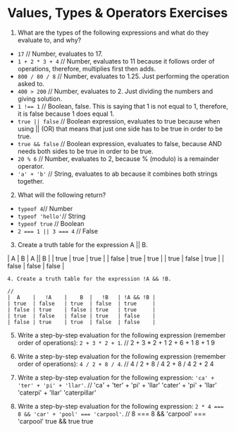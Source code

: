 # Values, Types & Operators Exercises

1. What are the types of the following expressions and what do they evaluate to, and why?
* `17` // Number, evaluates to 17.
* `1 + 2 * 3 + 4` // Number, evaluates to 11 because it follows order of operations, therefore, multiplies first then adds.
* `800 / 80 / 8` // Number, evaluates to 1.25. Just performing the operation asked to.
* `400 > 200` // Number, evaluates to 2. Just dividing the numbers and giving solution.
* `1 !== 1` // Boolean, false. This is saying that 1 is not equal to 1, therefore, it is false because 1 does equal 1.
* `true || false` // Boolean expression, evaluates to true because when using || (OR) that means that just one side has to be true in order to be true.
* `true && false` // Boolean expression, evaluates to false, because AND needs both sides to be true in order to be true.
* `20 % 6` // Number, evaluates to 2, because % (modulo) is a remainder operator.
* `'a' + 'b'` // String, evaluates to ab because it combines both strings together.

2. What will the following return?
* `typeof 4`// Number
*  `typeof 'hello'`// String
*  `typeof true` // Boolean
* `2 === 1 || 3 === 4` // False

3. Create a truth table for the expression A || B.

|   A   |   B   | A || B |
| true  | true  | true   |
| false | true  | true   |
| true  | false | true   |
| false | false | false  |

```
4. Create a truth table for the expression !A && !B.

//
|  A    |   !A    |    B  |   !B   | !A && !B |
| true  | false   | true  | false  | true     |
| false | true    | false | true   | true     |
| true  | false   | false | true   | false    |
| false | true    | true  | false  | false    |

```
5. Write a step-by-step evaluation for the following expression (remember order of operations): `2 + 3 * 2 + 1`.
  //
  2 + 3 * 2 + 1
      2 + 6 + 1
          8 + 1
              9

 6. Write a step-by-step evaluation for the following expression (remember order of operations): `4 / 2 + 8 / 4`.
//
4 / 2 + 8 / 4
    2 + 8 / 4
        2 + 2
            4

 7. Write a step-by-step evaluation for the following expression: `'ca' + 'ter' + 'pi' + 'llar'`.
//
'ca' + 'ter' + 'pi' + 'llar'
'cater' + 'pi' + 'llar'
'caterpi' + 'llar'
'caterpillar'

 8. Write a step-by-step evaluation for the following expression: `2 * 4 === 8 && 'car' + 'pool' === 'carpool'`.
 //
 8 === 8 && 'carpool' === 'carpool'
 true && true
 true
